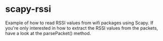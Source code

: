 scapy-rssi
==========

Example of how to read RSSI values from wifi packages using Scapy. If you're only interested in how to extract the RSSI values from the packets, have a look at the parsePacket() method.
